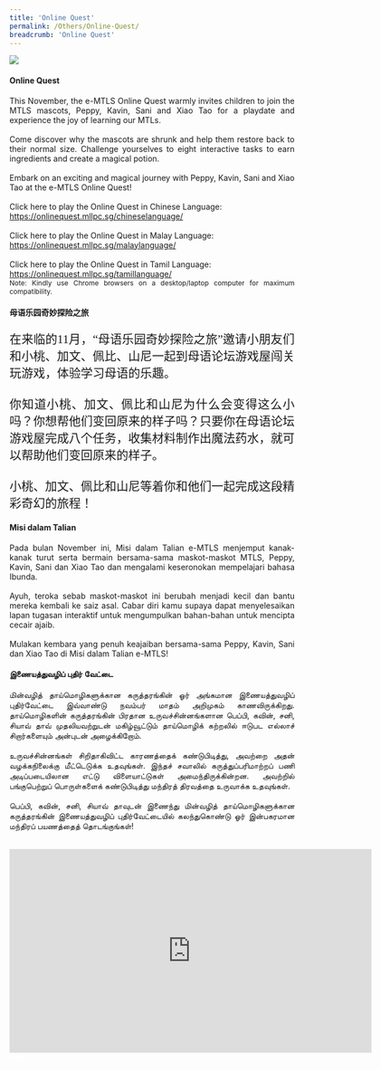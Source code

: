 ```yaml
---
title: 'Online Quest'
permalink: /Others/Online-Quest/
breadcrumb: 'Online Quest'
---
```

<!-- Global site tag (gtag.js) - Google Ads: 726049306 -->
<script async src="https://www.googletagmanager.com/gtag/js?id=AW-726049306"></script>
<script>
  window.dataLayer = window.dataLayer || [];
  function gtag(){dataLayer.push(arguments);}
  gtag('js', new Date());

  gtag('config', 'AW-726049306');
</script>
<img src="/images/07_Facebook Single Static.png" style="display:block;">
<h4>Online Quest</h4>
<p style="text-align:justify">This November, the e-MTLS Online Quest warmly invites children to join the MTLS mascots, Peppy, Kavin, Sani and Xiao Tao for a playdate and experience the joy of learning our MTLs. <br/><br/>
Come discover why the mascots are shrunk and help them restore back to their normal size. Challenge yourselves to eight interactive tasks to earn ingredients and create a magical potion. <br/><br/>
Embark on an exciting and magical journey with Peppy, Kavin, Sani and Xiao Tao at the e-MTLS Online Quest! <br/><br/>
Click here to play the Online Quest in Chinese Language:<br/>
<a href="https://onlinequest.mllpc.sg/chineselanguage/" target="_blank">https://onlinequest.mllpc.sg/chineselanguage/ </a>
  <br/><br/>
Click here to play the Online Quest in Malay Language:<br/>
<a href="https://onlinequest.mllpc.sg/malaylanguage/" target="_blank">https://onlinequest.mllpc.sg/malaylanguage/ </a>
  <br/><br/>
Click here to play the Online Quest in Tamil Language:<br/>
<a href="https://onlinequest.mllpc.sg/tamillanguage/" target="_blank">https://onlinequest.mllpc.sg/tamillanguage/ </a><br/>
<span style="font-size:12px">Note: Kindly use Chrome browsers on a desktop/laptop computer for maximum compatibility. </span>
</p>

<h4 style="font-family:KaiTi">母语乐园奇妙探险之旅</h4>
<p style="font-family:KaiTi; font-size:21px;text-align:justify;">在来临的11月，“母语乐园奇妙探险之旅”邀请小朋友们和小桃、加文、佩比、山尼一起到母语论坛游戏屋闯关玩游戏，体验学习母语的乐趣。<br/><br/>
你知道小桃、加文、佩比和山尼为什么会变得这么小吗？你想帮他们变回原来的样子吗？只要你在母语论坛游戏屋完成八个任务，收集材料制作出魔法药水，就可以帮助他们变回原来的样子。 <br/><br/>
小桃、加文、佩比和山尼等着你和他们一起完成这段精彩奇幻的旅程！
</p>

<h4>Misi dalam Talian</h4>
<p style="text-align:justify">Pada bulan November ini, Misi dalam Talian e-MTLS menjemput kanak-kanak turut serta bermain bersama-sama maskot-maskot MTLS, Peppy, Kavin, Sani dan Xiao Tao dan mengalami keseronokan mempelajari bahasa Ibunda.<br/><br/>
Ayuh, teroka sebab maskot-maskot ini berubah menjadi kecil dan bantu mereka kembali ke saiz asal. Cabar diri kamu supaya dapat menyelesaikan lapan tugasan interaktif untuk mengumpulkan bahan-bahan untuk mencipta cecair ajaib.<br/><br/>
Mulakan kembara yang penuh keajaiban bersama-sama Peppy, Kavin, Sani dan Xiao Tao di Misi dalam Talian e-MTLS!</p>

<h4>இணையத்துவழிப் புதிர் வேட்டை</h4>
<p style="text-align:justify">மின்வழித் தாய்மொழிகளுக்கான  கருத்தரங்கின் ஓர் அங்கமான இணையத்துவழிப் புதிர்வேட்டை இவ்வாண்டு நவம்பர் மாதம் அறிமுகம் காணவிருக்கிறது. தாய்மொழிகளின் கருத்தரங்கின் பிரதான உருவச்சின்னங்களான பெப்பி, கவின், சனி, சியாவ் தாவ் முதலியவற்றுடன் மகிழ்வூட்டும் தாய்மொழிக் கற்றலில் ஈடுபட எல்லாச் சிறார்களையும் அன்புடன் அழைக்கிறோம்.<br/><br/>
உருவச்சின்னங்கள் சிறிதாகிவிட்ட காரணத்தைக் கண்டுபிடித்து, அவற்றை அதன் வழக்கநிலைக்கு மீட்டெடுக்க உதவுங்கள். இந்தச் சவாலில் கருத்துப்பரிமாற்றப் பணி அடிப்படையிலான எட்டு விளையாட்டுகள் அமைந்திருக்கின்றன. அவற்றில் பங்குபெற்றுப் பொருள்களைக் கண்டுபிடித்து மந்திரத் திரவத்தை உருவாக்க உதவுங்கள்.<br/><br/>
பெப்பி, கவின், சனி, சியாவ் தாவுடன் இணைந்து மின்வழித் தாய்மொழிகளுக்கான கருத்தரங்கின் இணையத்துவழிப் புதிர்வேட்டையில் கலந்துகொண்டு ஓர் இன்பகரமான மந்திரப் பயணத்தைத் தொடங்குங்கள்!</p>

<br/>
<iframe src="https://player.vimeo.com/video/452631885" width="640" height="360" frameborder="0" allow="autoplay; fullscreen" allowfullscreen></iframe>
<div class="btntop"><a href="#top" style="text-decoration:none;"><span style="color:white"><b>Top</b></span></a></div>

